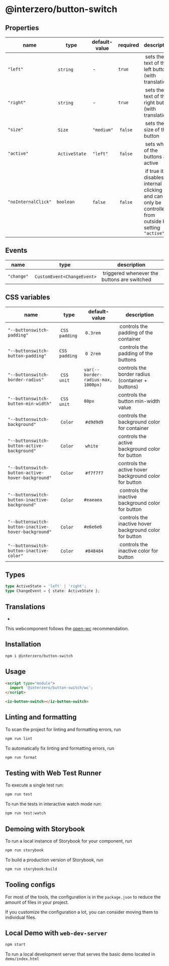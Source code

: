 # @interzero/button-switch

## Properties
| name | type | default-value | required | description |
|------|------|---------------|----------|-------------|
| `"left"` | `string` | - | `true` | sets the text of the left button (with translation) |
| `"right"` | `string` | - | `true` | sets the text of the right button (with translation) |
| `"size"` | `Size` | `"medium"` | `false` | sets the size of the button | 
| `"active"` | `ActiveState` | `"left"` | `false` | sets which of the buttons are active |
| `"noInternalClick"` | `boolean` | `false` | `false` | if true it disables internal clicking and can only be controlled from outside by setting `"active"` |

## Events
| name | type | description |
|------|------|-------------|
| `"change"` | `CustomEvent<ChangeEvent>` | triggered whenever the buttons are switched |

## CSS variables
| name | type | default-value | description |
|------|------|---------------|-------------|
| `"--buttonswitch-padding"` | `CSS padding` | `0.3rem` | controls the padding of the container |
| `"--buttonswitch-button-padding"` |`CSS padding` | `0 2rem` | controls the padding of the buttons |
| `"--buttonswitch-border-radius"` | `CSS unit` | `var(--border-radius-max, 1000px)` | controls the border radius (container + buttons) |
| `"--buttonswitch-button-min-width"` | `CSS unit` | `80px` | controls the button min-width value |
| `"--buttonswitch-background"` | `Color` | `#d9d9d9` | controls the background color for container |
| `"--buttonswitch-button-active-background"` | `Color` | `white` | controls the active background color for button |
| `"--buttonswitch-button-active-hover-background"` | `Color` | `#f7f7f7` | controls the active hover background color for button |
| `"--buttonswitch-button-inactive-background"` | `Color` | `#eaeaea` | controls the inactive background color for button |
| `"--buttonswitch-button-inactive-hover-background"` | `Color` | `#e6e6e6` | controls the inactive hover background color for button |
| `"--buttonswitch-button-inactive-color"` | `Color` | `#848484` | controls the inactive color for button |

## Types
```typescript
type ActiveState = 'left' | 'right';
type ChangeEvent = { state: ActiveState };
```

## Translations
- 


This webcomponent follows the [open-wc](https://github.com/open-wc/open-wc) recommendation.

## Installation

```bash
npm i @interzero/button-switch
```

## Usage

```html
<script type="module">
  import '@interzero/button-switch/wc';
</script>

<iz-button-switch></iz-button-switch>
```

## Linting and formatting

To scan the project for linting and formatting errors, run

```bash
npm run lint
```

To automatically fix linting and formatting errors, run

```bash
npm run format
```

## Testing with Web Test Runner

To execute a single test run:

```bash
npm run test
```

To run the tests in interactive watch mode run:

```bash
npm run test:watch
```

## Demoing with Storybook

To run a local instance of Storybook for your component, run

```bash
npm run storybook
```

To build a production version of Storybook, run

```bash
npm run storybook:build
```


## Tooling configs

For most of the tools, the configuration is in the `package.json` to reduce the amount of files in your project.

If you customize the configuration a lot, you can consider moving them to individual files.

## Local Demo with `web-dev-server`

```bash
npm start
```

To run a local development server that serves the basic demo located in `demo/index.html`
